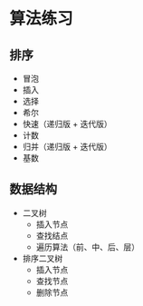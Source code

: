 # 算法练习

## 排序

- 冒泡
- 插入
- 选择
- 希尔
- 快速（递归版 + 迭代版）
- 计数
- 归并（递归版 + 迭代版）
- 基数

## 数据结构

- 二叉树
  - 插入节点
  - 查找结点
  - 遍历算法（前、中、后、层）
- 排序二叉树
  - 插入节点
  - 查找节点
  - 删除节点
